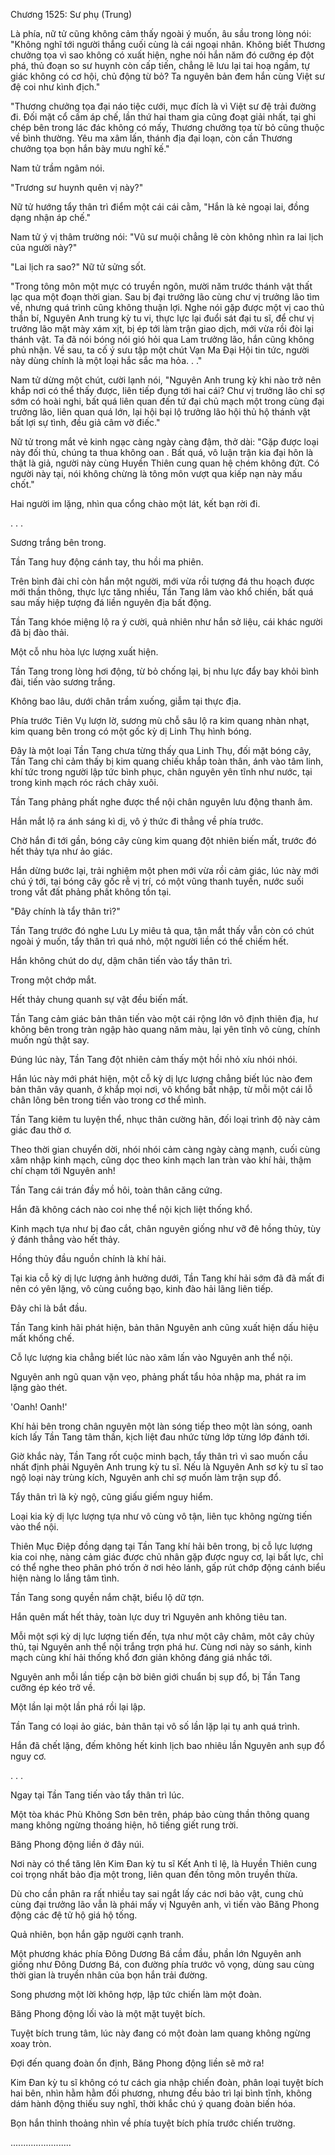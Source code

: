 




Chương 1525: Sư phụ (Trung)


Là phía, nữ tử cũng không cảm thấy ngoài ý muốn, âu sầu trong lòng nói: "Không nghĩ tới người thắng cuối cùng là cái ngoại nhân. Không biết Thương chưởng tọa vì sao không có xuất hiện, nghe nói hắn năm đó cưỡng ép đột phá, thủ đoạn so sư huynh còn cấp tiến, chẳng lẽ lưu lại tai hoạ ngầm, tự giác không có cơ hội, chủ động từ bỏ? Ta nguyên bản đem hắn cùng Việt sư đệ coi như kình địch."

"Thương chưởng tọa đại náo tiệc cưới, mục đích là vì Việt sư đệ trải đường đi. Đối mặt cổ cấm áp chế, lần thứ hai tham gia cũng đoạt giải nhất, tại ghi chép bên trong lác đác không có mấy, Thương chưởng tọa từ bỏ cũng thuộc về bình thường. Yêu ma xâm lấn, thánh địa đại loạn, còn cần Thương chưởng tọa bọn hắn bày mưu nghĩ kế."

Nam tử trầm ngâm nói.

"Trương sư huynh quên vị này?"

Nữ tử hướng tẩy thân trì điểm một cái cái cằm, "Hắn là kẻ ngoại lai, đồng dạng nhận áp chế."

Nam tử ý vị thâm trường nói: "Vũ sư muội chẳng lẽ còn không nhìn ra lai lịch của người này?"

"Lai lịch ra sao?" Nữ tử sửng sốt.

"Trong tông môn một mực có truyền ngôn, mười năm trước thánh vật thất lạc qua một đoạn thời gian. Sau bị đại trưởng lão cùng chư vị trưởng lão tìm về, nhưng quá trình cũng không thuận lợi. Nghe nói gặp được một vị cao thủ thần bí, Nguyên Anh trung kỳ tu vi, thực lực lại đuổi sát đại tu sĩ, để chư vị trưởng lão mặt mày xám xịt, bị ép tới làm trận giao dịch, mới vừa rồi đòi lại thánh vật. Ta đã nói bóng nói gió hỏi qua Lam trưởng lão, hắn cũng không phủ nhận. Về sau, ta cố ý sưu tập một chút Vạn Ma Đại Hội tin tức, người này dùng chính là một loại hắc sắc ma hỏa. . ."

Nam tử dừng một chút, cười lạnh nói, "Nguyên Anh trung kỳ khi nào trở nên khắp nơi có thể thấy được, liên tiếp đụng tới hai cái? Chư vị trưởng lão chỉ sợ sớm có hoài nghi, bất quá liên quan đến tứ đại chủ mạch một trong cùng đại trưởng lão, liên quan quá lớn, lại hội bại lộ trưởng lão hội thủ hộ thánh vật bất lợi sự tình, đều giả câm vờ điếc."

Nữ tử trong mắt vẻ kinh ngạc càng ngày càng đậm, thở dài: "Gặp được loại này đối thủ, chúng ta thua không oan . Bất quá, vô luận trận kia đại hôn là thật là giả, người này cùng Huyền Thiên cung quan hệ chém không đứt. Có người này tại, nói không chừng là tông môn vượt qua kiếp nạn này mấu chốt."

Hai người im lặng, nhìn qua cổng chào một lát, kết bạn rời đi.

. . .

Sương trắng bên trong.

Tần Tang huy động cánh tay, thu hồi ma phiên.

Trên bình đài chỉ còn hắn một người, mới vừa rồi tượng đá thu hoạch được mới thần thông, thực lực tăng nhiều, Tần Tang lâm vào khổ chiến, bất quá sau mấy hiệp tượng đá liền nguyên địa bất động.

Tần Tang khóe miệng lộ ra ý cười, quả nhiên như hắn sở liệu, cái khác người đã bị đào thải.

Một cỗ nhu hòa lực lượng xuất hiện.

Tần Tang trong lòng hơi động, từ bỏ chống lại, bị nhu lực đẩy bay khỏi bình đài, tiến vào sương trắng.

Không bao lâu, dưới chân trầm xuống, giẫm tại thực địa.

Phía trước Tiên Vụ lượn lờ, sương mù chỗ sâu lộ ra kim quang nhàn nhạt, kim quang bên trong có một gốc kỳ dị Linh Thụ hình bóng.

Đây là một loại Tần Tang chưa từng thấy qua Linh Thụ, đối mặt bóng cây, Tần Tang chỉ cảm thấy bị kim quang chiếu khắp toàn thân, ánh vào tâm linh, khí tức trong người lập tức bình phục, chân nguyên yên tĩnh như nước, tại trong kinh mạch róc rách chảy xuôi.

Tần Tang phảng phất nghe được thể nội chân nguyên lưu động thanh âm.

Hắn mắt lộ ra ánh sáng kì dị, vô ý thức đi thẳng về phía trước.

Chờ hắn đi tới gần, bóng cây cùng kim quang đột nhiên biến mất, trước đó hết thảy tựa như ảo giác.

Hắn dừng bước lại, trải nghiệm một phen mới vừa rồi cảm giác, lúc này mới chú ý tới, tại bóng cây gốc rễ vị trí, có một vũng thanh tuyền, nước suối trong vắt đất phảng phất không tồn tại.

"Đây chính là tẩy thân trì?"

Tần Tang trước đó nghe Lưu Ly miêu tả qua, tận mắt thấy vẫn còn có chút ngoài ý muốn, tẩy thân trì quá nhỏ, một người liền có thể chiếm hết.

Hắn không chút do dự, dậm chân tiến vào tẩy thân trì.

Trong một chớp mắt.

Hết thảy chung quanh sự vật đều biến mất.

Tần Tang cảm giác bản thân tiến vào một cái rộng lớn vô định thiên địa, hư không bên trong tràn ngập hào quang năm màu, lại yên tĩnh vô cùng, chính muốn ngủ thật say.

Đúng lúc này, Tần Tang đột nhiên cảm thấy một hồi nhỏ xíu nhói nhói.

Hắn lúc này mới phát hiện, một cỗ kỳ dị lực lượng chẳng biết lúc nào đem bản thân vây quanh, ở khắp mọi nơi, vô khổng bất nhập, từ mỗi một cái lỗ chân lông bên trong tiến vào trong cơ thể mình.

Tần Tang kiêm tu luyện thể, nhục thân cường hãn, đối loại trình độ này cảm giác đau thờ ơ.

Theo thời gian chuyển dời, nhói nhói cảm càng ngày càng mạnh, cuối cùng xâm nhập kinh mạch, cũng dọc theo kinh mạch lan tràn vào khí hải, thậm chí chạm tới Nguyên anh!

Tần Tang cái trán đầy mồ hôi, toàn thân căng cứng.

Hắn đã không cách nào coi nhẹ thể nội kịch liệt thống khổ.

Kinh mạch tựa như bị đao cắt, chân nguyên giống như vỡ đê hồng thủy, tùy ý đánh thẳng vào hết thảy.

Hồng thủy đầu nguồn chính là khí hải.

Tại kia cỗ kỳ dị lực lượng ảnh hưởng dưới, Tần Tang khí hải sớm đã đã mất đi nên có yên lặng, vô cùng cuồng bạo, kinh đào hải lãng liên tiếp.

Đây chỉ là bắt đầu.

Tần Tang kinh hãi phát hiện, bản thân Nguyên anh cũng xuất hiện dấu hiệu mất khống chế.

Cỗ lực lượng kia chẳng biết lúc nào xâm lấn vào Nguyên anh thể nội.

Nguyên anh ngũ quan vặn vẹo, phảng phất tẩu hỏa nhập ma, phát ra im lặng gào thét.

'Oanh! Oanh!'

Khí hải bên trong chân nguyên một làn sóng tiếp theo một làn sóng, oanh kích lấy Tần Tang tâm thần, kịch liệt đau nhức từng lớp từng lớp đánh tới.

Giờ khắc này, Tần Tang rốt cuộc minh bạch, tẩy thân trì vì sao muốn cầu nhất định phải Nguyên Anh trung kỳ tu sĩ. Nếu là Nguyên Anh sơ kỳ tu sĩ tao ngộ loại này trùng kích, Nguyên anh chỉ sợ muốn làm trận sụp đổ.

Tẩy thân trì là kỳ ngộ, cũng giấu giếm nguy hiểm.

Loại kia kỳ dị lực lượng tựa như vô cùng vô tận, liên tục không ngừng tiến vào thể nội.

Thiên Mục Điệp đồng dạng tại Tần Tang khí hải bên trong, bị cỗ lực lượng kia coi nhẹ, nàng cảm giác được chủ nhân gặp được nguy cơ, lại bất lực, chỉ có thể nghe theo phân phó trốn ở nơi hẻo lánh, gấp rút chớp động cánh biểu hiện nàng lo lắng tâm tình.

Tần Tang song quyền nắm chặt, biểu lộ dữ tợn.

Hắn quên mất hết thảy, toàn lực duy trì Nguyên anh không tiêu tan.

Mỗi một sợi kỳ dị lực lượng tiến đến, tựa như một cây châm, môt cây chủy thủ, tại Nguyên anh thể nội trắng trợn phá hư. Cùng nơi này so sánh, kinh mạch cùng khí hải thống khổ đơn giản không đáng giá nhắc tới.

Nguyên anh mỗi lần tiếp cận bờ biên giới chuẩn bị sụp đổ, bị Tần Tang cưỡng ép kéo trở về.

Một lần lại một lần phá rồi lại lập.

Tần Tang có loại ảo giác, bản thân tại vô số lần lặp lại tụ anh quá trình.

Hắn đã chết lặng, đếm không hết kinh lịch bao nhiêu lần Nguyên anh sụp đổ nguy cơ.

. . .

Ngay tại Tần Tang tiến vào tẩy thân trì lúc.

Một tòa khác Phù Không Sơn bên trên, pháp bảo cùng thần thông quang mang không ngừng thoáng hiện, hô tiếng giết rung trời.

Băng Phong động liền ở đây núi.

Nơi này có thể tăng lên Kim Đan kỳ tu sĩ Kết Anh tỉ lệ, là Huyền Thiên cung coi trọng nhất bảo địa một trong, liên quan đến tông môn truyền thừa.

Dù cho cần phân ra rất nhiều tay sai ngắt lấy các nơi bảo vật, cung chủ cùng đại trưởng lão vẫn là phái mấy vị Nguyên anh, vì tiến vào Băng Phong động các đệ tử hộ giá hộ tống.

Quả nhiên, bọn hắn gặp người cạnh tranh.

Một phương khác phía Đông Dương Bá cầm đầu, phần lớn Nguyên anh giống như Đông Dương Bá, con đường phía trước vô vọng, dùng sau cùng thời gian là truyền nhân của bọn hắn trải đường.

Song phương một lời không hợp, lập tức chiến làm một đoàn.

Băng Phong động lối vào là một mặt tuyệt bích.

Tuyệt bích trung tâm, lúc này đang có một đoàn lam quang không ngừng xoay tròn.

Đợi đến quang đoàn ổn định, Băng Phong động liền sẽ mở ra!

Kim Đan kỳ tu sĩ không có tư cách gia nhập chiến đoàn, phân loại tuyệt bích hai bên, nhìn hằm hằm đối phương, nhưng đều bảo trì lại bình tĩnh, không dám hành động thiếu suy nghĩ, thời khắc chú ý quang đoàn biến hóa.

Bọn hắn thỉnh thoảng nhìn về phía tuyệt bích phía trước chiến trường.

........................




